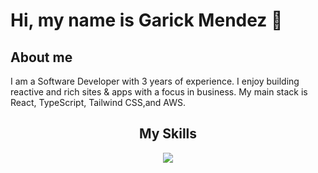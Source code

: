 <h1>Hi, my name is Garick Mendez 👋</h1>
<h2>About me</h2>
<p>I am a Software Developer with 3 years of experience. I enjoy building reactive and rich sites & apps with a focus in business. My main stack is React, TypeScript, Tailwind CSS,and AWS.</p>
<h2 align="center">My Skills</h2>
<div align="center">
  <img align="center" src="https://skillicons.dev/icons?i=react,ts,tailwind,python,aws&perline=5" />
</div>

